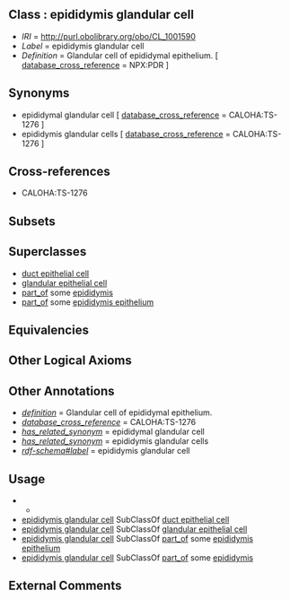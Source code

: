 
## Class : epididymis glandular cell

 * *IRI* = http://purl.obolibrary.org/obo/CL_1001590
 * *Label* = epididymis glandular cell
 * *Definition* = Glandular cell of epididymal epithelium. [ [database_cross_reference](../../ef/oboInOwl#hasDbXref.md) = NPX:PDR ]

## Synonyms

 * epididymal glandular cell [ [database_cross_reference](../../ef/oboInOwl#hasDbXref.md) = CALOHA:TS-1276 ]
 * epididymis glandular cells [ [database_cross_reference](../../ef/oboInOwl#hasDbXref.md) = CALOHA:TS-1276 ]

## Cross-references

 * CALOHA:TS-1276

## Subsets


## Superclasses

 * [duct epithelial cell](../../CL/68/CL_0000068.md)
 * [glandular epithelial cell](../../CL/50/CL_0000150.md)
 * [part_of](../../BFO/50/BFO_0000050.md) some [epididymis](../../UBERON/01/UBERON_0001301.md)
 * [part_of](../../BFO/50/BFO_0000050.md) some [epididymis epithelium](../../UBERON/44/UBERON_0004544.md)

## Equivalencies


## Other Logical Axioms


## Other Annotations

 * *[definition](../../IAO/15/IAO_0000115.md)* = Glandular cell of epididymal epithelium.
 * *[database_cross_reference](../../ef/oboInOwl#hasDbXref.md)* = CALOHA:TS-1276
 * *[has_related_synonym](../../ym/oboInOwl#hasRelatedSynonym.md)* = epididymal glandular cell
 * *[has_related_synonym](../../ym/oboInOwl#hasRelatedSynonym.md)* = epididymis glandular cells
 * *[rdf-schema#label](../../el/rdf-schema#label.md)* = epididymis glandular cell

## Usage

 * -
 * [epididymis glandular cell](../../CL/90/CL_1001590.md) SubClassOf [duct epithelial cell](../../CL/68/CL_0000068.md)
 * [epididymis glandular cell](../../CL/90/CL_1001590.md) SubClassOf [glandular epithelial cell](../../CL/50/CL_0000150.md)
 * [epididymis glandular cell](../../CL/90/CL_1001590.md) SubClassOf [part_of](../../BFO/50/BFO_0000050.md) some [epididymis epithelium](../../UBERON/44/UBERON_0004544.md)
 * [epididymis glandular cell](../../CL/90/CL_1001590.md) SubClassOf [part_of](../../BFO/50/BFO_0000050.md) some [epididymis](../../UBERON/01/UBERON_0001301.md)

## External Comments

